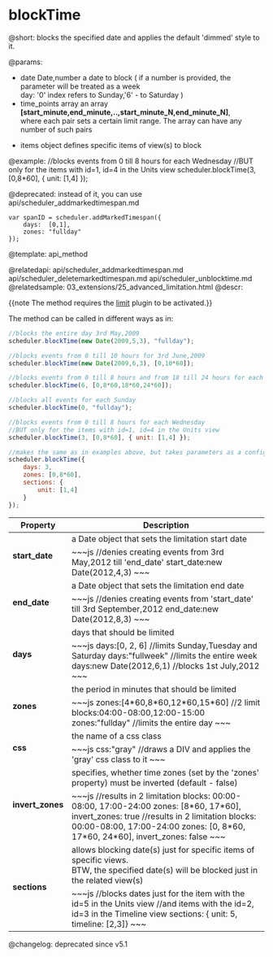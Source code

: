 blockTime
=============

@short: 
	blocks the specified date and applies the default 'dimmed' style to it.

@params: 
- date				Date,number   	a date to block ( if a number is provided, the parameter will be treated as a week <br> day: '0' index refers to Sunday,'6' - to Saturday )
- time_points		array			an array <b>[start_minute,end_minute,..,start_minute_N,end_minute_N]</b>, <br> where each pair sets a certain limit range. The array can have any number of such pairs
* items				object			defines specific items of  view(s) to block

@example: 
//blocks events from 0 till 8 hours for each Wednesday 
//BUT only for the items with id=1, id=4 in the Units view
scheduler.blockTime(3, [0,8*60], { unit: [1,4] });


@deprecated:
instead of it, you can use api/scheduler_addmarkedtimespan.md
~~~
var spanID = scheduler.addMarkedTimespan({  
    days:  [0,1], 
    zones: "fullday"              
});
~~~


@template:	api_method

@relatedapi:
    api/scheduler_addmarkedtimespan.md
	api/scheduler_deletemarkedtimespan.md
    api/scheduler_unblocktime.md
@relatedsample:
	03_extensions/25_advanced_limitation.html
@descr:

{{note The method requires the [limit](extensions_list.md#limit) plugin to be activated.}}

The method can be called in different ways as in:


~~~js
//blocks the entire day 3rd May,2009
scheduler.blockTime(new Date(2009,5,3), "fullday");

//blocks events from 0 till 10 hours for 3rd June,2009
scheduler.blockTime(new Date(2009,6,3), [0,10*60]);

//blocks events from 0 till 8 hours and from 18 till 24 hours for each Saturday
scheduler.blockTime(6, [0,8*60,18*60,24*60]);

//blocks all events for each Sunday
scheduler.blockTime(0, "fullday");

//blocks events from 0 till 8 hours for each Wednesday
//BUT only for the items with id=1, id=4 in the Units view
scheduler.blockTime(3, [0,8*60], { unit: [1,4] });

//makes the same as in examples above, but takes parameters as a config object
scheduler.blockTime({
	days: 3,
	zones: [0,8*60],
	sections: {
		unit: [1,4]
	}
});

~~~

<table class="list" cellspacing="0" cellpadding="5" border="0">
	<thead>
	<tr>
		<th>
			Property 
		</th>
		<th>
			Description
		</th>
	</tr>
	</thead>
	<tbody>
	<tr>
		<td rowspan=2><b id="start_date">start_date</b></td>
        <td> a Date object that sets the limitation start date</td>
    </tr>
    <tr>
		<td colspan=2 style="text-align:left !important; ">
~~~js
//denies creating events from 3rd May,2012 till 'end_date' 
start_date:new Date(2012,4,3)
~~~
		</td>
	</tr>
	<tr>
		<td rowspan=2><b id="end_date">end_date</b></td>
        <td> a Date object that sets the limitation end date</td>
    </tr>
    <tr>
		<td colspan=2 style="text-align:left !important;" >
~~~js
//denies creating events from 'start_date' till 3rd September,2012
end_date:new Date(2012,8,3)
~~~
		</td>
	</tr>
	<tr>
		<td rowspan=2><b id="days">days</b></td>
        <td> days that should be limited</td>
    </tr>
    <tr>
		<td colspan=2 style="text-align:left !important;" >
~~~js
days:[0, 2, 6] //limits Sunday,Tuesday and Saturday
days:"fullweek" //limits the entire week
days:new Date(2012,6,1) //blocks 1st July,2012
~~~
		</td>
	</tr>
 	<tr>
		<td rowspan=2><b id="zones">zones</b></td>
        <td>the period in minutes that should be limited</td>
    </tr>
    <tr>
		<td colspan=2 style="text-align:left !important;" >
~~~js
zones:[4*60,8*60,12*60,15*60] //2 limit blocks:04:00-08:00,12:00-15:00
zones:"fullday" //limits the entire day
~~~
		</td>
	</tr>
 	<tr>
		<td rowspan=2><b id="css">css</b></td>
        <td>the name of a css class </td>
    </tr>
    <tr>
		<td colspan=2 style="text-align:left !important;" >
~~~js
css:"gray" //draws a DIV and applies the 'gray' css class to it
~~~
		</td>
	</tr>
 	<tr>
		<td rowspan=2><b id="invert_zones">invert_zones</b></td>
        <td>specifies, whether time zones (set by the 'zones' property) must be inverted (default - false) </td>
    </tr>
    <tr>
		<td colspan=2 style="text-align:left !important;" >
~~~js
//results in 2 limitation blocks: 00:00-08:00, 17:00-24:00
zones: [8*60, 17*60], invert_zones: true 
//results in 2 limitation blocks: 00:00-08:00, 17:00-24:00
zones: [0, 8*60, 17*60, 24*60], invert_zones: false
~~~
		</td>
	</tr> 
 	<tr>
		<td rowspan=2><b id="sections">sections</b></td>
        <td>allows blocking date(s) just for specific items of specific views.<br> BTW, the specified date(s) will be blocked just in the related view(s)</td>
    </tr>
    <tr>
		<td colspan=2 style="text-align:left !important;" >
~~~js
//blocks dates  just for the item with the id=5 in the Units view 
//and items with the id=2, id=3 in the Timeline view 
sections: { unit: 5, timeline: [2,3]}
~~~
		</td>
	</tr> 
    </tbody>
</table>

@changelog: deprecated since v5.1